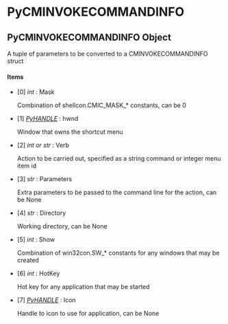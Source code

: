 # PyCMINVOKECOMMANDINFO

## PyCMINVOKECOMMANDINFO Object

A tuple of parameters to be converted to a CMINVOKECOMMANDINFO struct

#### Items


  - [0] *int* : Mask

    Combination of shellcon.CMIC_MASK_* constants, can be 0

  - [1] *[PyHANDLE](#pyhandle)* : hwnd

    Window that owns the shortcut menu

  - [2] *int or str* : Verb

    Action to be carried out, specified as a string command or integer menu item id

  - [3] *str* : Parameters

    Extra parameters to be passed to the command line for the action, can be None

  - [4] *str* : Directory

    Working directory, can be None

  - [5] *int* : Show

    Combination of win32con.SW_* constants for any windows that may be created

  - [6] *int* : HotKey

    Hot key for any application that may be started

  - [7] *[PyHANDLE](#pyhandle)* : Icon

    Handle to icon to use for application, can be None